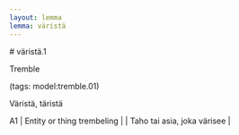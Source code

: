 ```yaml
---
layout: lemma
lemma: väristä
---
```


<div class="sense">
# <span class="sensename">väristä.1</span>

<span class="description">Tremble</span>

(tags: model:tremble.01)

<span class="description">Väristä, täristä</span>

A1 | Entity or thing trembeling |   | Taho tai asia, joka värisee |  

</div>

